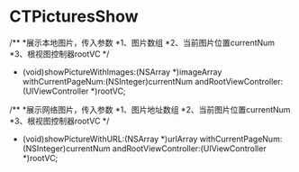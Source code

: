 # CTPicturesShow
/**
 *展示本地图片，传入参数
 *1、图片数组 
 *2、当前图片位置currentNum 
 *3、根视图控制器rootVC
*/
- (void)showPictureWithImages:(NSArray *)imageArray withCurrentPageNum:(NSInteger)currentNum andRootViewController:(UIViewController *)rootVC;

/**
 *展示网络图片，传入参数
 *1、图片地址数组
 *2、当前图片位置currentNum
 *3、根视图控制器rootVC
 */
- (void)showPictureWithURL:(NSArray *)urlArray withCurrentPageNum:(NSInteger)currentNum andRootViewController:(UIViewController *)rootVC;
